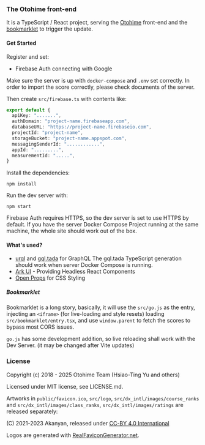 ### The Otohime front-end

It is a TypeScript / React project, serving the [Otohime](https://otohi.me/) front-end
and the [bookmarklet](https://otohi.me/go.js) to trigger the update.

#### Get Started

Register and set:

- Firebase Auth connecting with Google

Make sure the server is up with `docker-compose` and `.env` set correctly.
In order to import the score correctly, please check documents of the server.

Then create `src/firebase.ts` with contents like:

```ts
export default {
  apiKey: ".......",
  authDomain: "project-name.firebaseapp.com",
  databaseURL: "https://project-name.firebaseio.com",
  projectId: "project-name",
  storageBucket: "project-name.appspot.com",
  messagingSenderId: "............",
  appId: ".........",
  measurementId: ".....",
}
```

Install the dependencies:

```
npm install
```

Run the dev server with:

```
npm start
```

Firebase Auth requires HTTPS, so the dev server is set to use HTTPS by default.
If you have the server Docker Compose Project running at the same machine, the whole site should work out of the box.

#### What's used?

- [urql](https://github.com/urql-graphql/urql) and [gql.tada](https://gql-tada.0no.co/) for GraphQL
  The gql.tada TypeScript generation should work when server Docker Compose is running.
- [Ark UI](https://ark-ui.com/) - Providing Headless React Components
- [Open Props](https://open-props.style/) for CSS Styling

##### Bookmarklet

Bookmarklet is a long story, basically, it will use the `src/go.js` as the entry, injecting an `<iframe>` (for live-loading and style resets) loading `src/bookmarklet/entry.tsx`, and use `window.parent` to fetch the scores to bypass most CORS issues.

`go.js` has some development addition, so live reloading shall work with the Dev Server. (it may be changed after Vite updates)

### License

Copyright (c) 2018 - 2025 Otohime Team (Hsiao-Ting Yu and others)

Licensed under MIT license, see LICENSE.md.

Artworks in `public/favicon.ico`, `src/logo`, `src/dx_intl/images/course_ranks` and `src/dx_intl/images/class_ranks`, `src/dx_intl/images/ratings` are released separately:

(C) 2021-2023 Akanyan, released under [CC-BY 4.0 International](https://creativecommons.org/licenses/by/4.0/)

Logos are generated with [RealFaviconGenerator.net](https://realfavicongenerator.net/).
